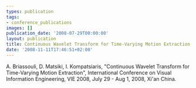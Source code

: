 ```yaml
---
types: publication
tags:
- conference_publications
images: []
publication_date: '2008-07-29T00:00:00'
layout: publication
title: Continuous Wavelet Transform for Time-Varying Motion Extraction
date: '2008-11-11T17:46:51+02:00'
---
```

A. Briassouli, D. Matsiki, I. Kompatsiaris, "Continuous Wavelet Transform for Time-Varying Motion Extraction", International Conference on Visual Information Engineering, VIE 2008, July 29 - Aug 1, 2008, Xi&#39;an China.
